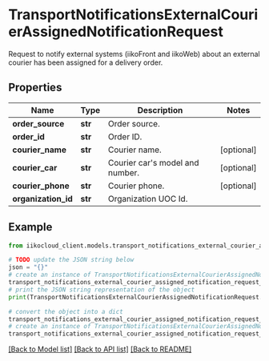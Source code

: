 # TransportNotificationsExternalCourierAssignedNotificationRequest

Request to notify external systems (iikoFront and iikoWeb) about an external courier has been assigned for a delivery order.

## Properties

Name | Type | Description | Notes
------------ | ------------- | ------------- | -------------
**order_source** | **str** | Order source. | 
**order_id** | **str** | Order ID. | 
**courier_name** | **str** | Courier name. | [optional] 
**courier_car** | **str** | Courier car&#39;s model and number. | [optional] 
**courier_phone** | **str** | Courier phone. | [optional] 
**organization_id** | **str** | Organization UOC Id. | 

## Example

```python
from iikocloud_client.models.transport_notifications_external_courier_assigned_notification_request import TransportNotificationsExternalCourierAssignedNotificationRequest

# TODO update the JSON string below
json = "{}"
# create an instance of TransportNotificationsExternalCourierAssignedNotificationRequest from a JSON string
transport_notifications_external_courier_assigned_notification_request_instance = TransportNotificationsExternalCourierAssignedNotificationRequest.from_json(json)
# print the JSON string representation of the object
print(TransportNotificationsExternalCourierAssignedNotificationRequest.to_json())

# convert the object into a dict
transport_notifications_external_courier_assigned_notification_request_dict = transport_notifications_external_courier_assigned_notification_request_instance.to_dict()
# create an instance of TransportNotificationsExternalCourierAssignedNotificationRequest from a dict
transport_notifications_external_courier_assigned_notification_request_from_dict = TransportNotificationsExternalCourierAssignedNotificationRequest.from_dict(transport_notifications_external_courier_assigned_notification_request_dict)
```
[[Back to Model list]](../README.md#documentation-for-models) [[Back to API list]](../README.md#documentation-for-api-endpoints) [[Back to README]](../README.md)


